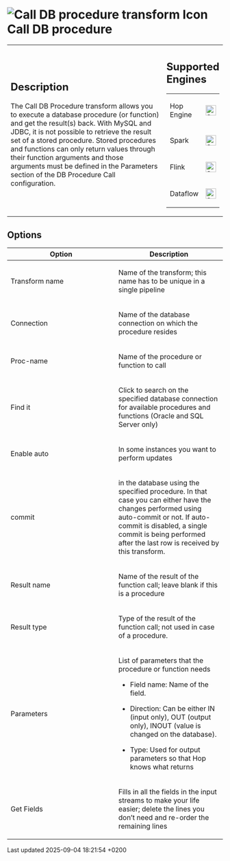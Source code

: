 <div id="header">

# <span class="image image-doc-icon">![Call DB procedure transform Icon](../assets/images/transforms/icons/dbproc.svg)</span> Call DB procedure

</div>

<div id="content">

<div id="preamble">

<div class="sectionbody">

<table>
<colgroup>
<col style="width: 75%" />
<col style="width: 25%" />
</colgroup>
<tbody>
<tr class="odd">
<td><div class="content">
<div class="sect1">
<h2 id="_description">Description</h2>
<div class="sectionbody">
<div class="paragraph">
<p>The Call DB Procedure transform allows you to execute a database procedure (or function) and get the result(s) back. With MySQL and JDBC, it is not possible to retrieve the result set of a stored procedure. Stored procedures and functions can only return values through their function arguments and those arguments must be defined in the Parameters section of the DB Procedure Call configuration.</p>
</div>
</div>
</div>
</div></td>
<td><div class="content">
<div class="sect1">
<h2 id="_supported_engines">Supported Engines</h2>
<div class="sectionbody">
<table>
<tbody>
<tr class="odd">
<td><p>Hop Engine</p></td>
<td><div class="content">
<div class="paragraph">
<p><span class="image"><img src="../assets/images/check_mark.svg" alt="Supported" width="24" /></span></p>
</div>
</div></td>
</tr>
<tr class="even">
<td><p>Spark</p></td>
<td><div class="content">
<div class="paragraph">
<p><span class="image"><img src="../assets/images/check_mark.svg" alt="Supported" width="24" /></span></p>
</div>
</div></td>
</tr>
<tr class="odd">
<td><p>Flink</p></td>
<td><div class="content">
<div class="paragraph">
<p><span class="image"><img src="../assets/images/check_mark.svg" alt="Supported" width="24" /></span></p>
</div>
</div></td>
</tr>
<tr class="even">
<td><p>Dataflow</p></td>
<td><div class="content">
<div class="paragraph">
<p><span class="image"><img src="../assets/images/check_mark.svg" alt="Supported" width="24" /></span></p>
</div>
</div></td>
</tr>
</tbody>
</table>
</div>
</div>
</div></td>
</tr>
</tbody>
</table>

</div>

</div>

<div class="sect1">

## Options

<div class="sectionbody">

<table>
<colgroup>
<col style="width: 50%" />
<col style="width: 50%" />
</colgroup>
<thead>
<tr class="header">
<th>Option</th>
<th>Description</th>
</tr>
</thead>
<tbody>
<tr class="odd">
<td><p>Transform name</p></td>
<td><p>Name of the transform; this name has to be unique in a single pipeline</p></td>
</tr>
<tr class="even">
<td><p>Connection</p></td>
<td><p>Name of the database connection on which the procedure resides</p></td>
</tr>
<tr class="odd">
<td><p>Proc-name</p></td>
<td><p>Name of the procedure or function to call</p></td>
</tr>
<tr class="even">
<td><p>Find it</p></td>
<td><p>Click to search on the specified database connection for available procedures and functions (Oracle and SQL Server only)</p></td>
</tr>
<tr class="odd">
<td><p>Enable auto</p></td>
<td><p>In some instances you want to perform updates</p></td>
</tr>
<tr class="even">
<td><p>commit</p></td>
<td><p>in the database using the specified procedure. In that case you can either have the changes performed using auto-commit or not. If auto-commit is disabled, a single commit is being performed after the last row is received by this transform.</p></td>
</tr>
<tr class="odd">
<td><p>Result name</p></td>
<td><p>Name of the result of the function call; leave blank if this is a procedure</p></td>
</tr>
<tr class="even">
<td><p>Result type</p></td>
<td><p>Type of the result of the function call; not used in case of a procedure.</p></td>
</tr>
<tr class="odd">
<td><p>Parameters</p></td>
<td><div class="content">
<div class="paragraph">
<p>List of parameters that the procedure or function needs</p>
</div>
<div class="ulist">
<ul>
<li><p>Field name: Name of the field.</p></li>
<li><p>Direction: Can be either IN (input only), OUT (output only), INOUT (value is changed on the database).</p></li>
<li><p>Type: Used for output parameters so that Hop knows what returns</p></li>
</ul>
</div>
</div></td>
</tr>
<tr class="even">
<td><p>Get Fields</p></td>
<td><p>Fills in all the fields in the input streams to make your life easier; delete the lines you don’t need and re-order the remaining lines</p></td>
</tr>
</tbody>
</table>

</div>

</div>

</div>

<div id="footer">

<div id="footer-text">

Last updated 2025-09-04 18:21:54 +0200

</div>

</div>
